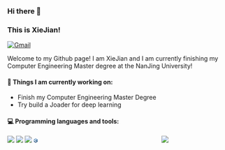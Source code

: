### Hi there 👋 
### This is XieJian!
[![Gmail](https://img.shields.io/badge/-Gmail-c14438?style=flat&logo=Gmail&logoColor=white)](mailto:jianxie0@gmail.com)

Welcome to my Github page! I am XieJian and I am currently finishing my Computer Engineering Master degree at the NanJing University!  


#### 🌱 Things I am currently working on: 
- Finish my Computer Engineering Master Degree  
- Try build a Joader for deep learning

#### :computer: Programming languages and tools: 
<p>
<img width="30%" align="right" src="https://github-readme-stats.vercel.app/api?username=XieJiann&show_icons=true&hide_border=true" />
<code><img width="2%" src="https://www.vectorlogo.zone/logos/java/java-ar21.svg"></code>
<code><img width="2%" src="https://www.vectorlogo.zone/logos/python/python-ar21.svg"></code>
<code><img width="2%" src="https://www.vectorlogo.zone/logos/rust-lang/rust-lang-icon.svg"></code>
<code><img width="2%" src="https://raw.githubusercontent.com/github/explore/80688e429a7d4ef2fca1e82350fe8e3517d3494d/topics/cpp/cpp.png"></code>
</p>



